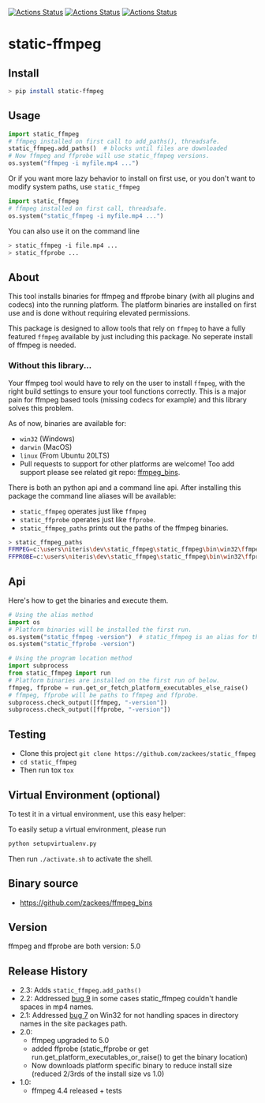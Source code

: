 
[![Actions Status](https://github.com/zackees/static_ffmpeg/workflows/MacOS_Tests/badge.svg)](https://github.com/zackees/static_ffmpeg/actions/workflows/push_macos.yml)
[![Actions Status](https://github.com/zackees/static_ffmpeg/workflows/Win_Tests/badge.svg)](https://github.com/zackees/static_ffmpeg/actions/workflows/push_win.yml)
[![Actions Status](https://github.com/zackees/static_ffmpeg/workflows/Ubuntu_Tests/badge.svg)](https://github.com/zackees/static_ffmpeg/actions/workflows/push_ubuntu.yml)

# static-ffmpeg

## Install

```bash
> pip install static-ffmpeg
```

## Usage

```py
import static_ffmpeg
# ffmpeg installed on first call to add_paths(), threadsafe.
static_ffmpeg.add_paths()  # blocks until files are downloaded
# Now ffmpeg and ffprobe will use static_ffmpeg versions.
os.system("ffmpeg -i myfile.mp4 ...")
```

Or if you want more lazy behavior to install on first use, or you don't want to modify system paths, use `static_ffmpeg`


```py
import static_ffmpeg
# ffmpeg installed on first call, threadsafe.
os.system("static_ffmpeg -i myfile.mp4 ...")
```

You can also use it on the command line
```bash
> static_ffmpeg -i file.mp4 ...
> static_ffprobe ...
```

## About

This tool installs binaries for ffmpeg and ffprobe binary (with all plugins and codecs) into the running platform. The platform binaries are installed on first use and is done without requiring elevated permissions.

This package is designed to allow tools that rely on `ffmpeg` to have a fully featured `ffmpeg` available by just including this package. No seperate install of ffmpeg is needed.

### Without this library...

Your ffmpeg tool would have to rely on the user to install `ffmpeg`, with the right build settings to ensure your tool functions correctly. This is a major pain for ffmpeg based tools (missing codecs for example) and this library solves this problem.

As of now, binaries are available for:
  * `win32` (Windows)
  * `darwin` (MacOS)
  * `linux` (From Ubuntu 20LTS)
  * Pull requests to support for other platforms are welcome! Too add support please see related git repo: [ffmpeg_bins](https://github.com/zackees/ffmpeg_bins).

There is both an python api and a command line api. After installing this package the command line aliases will be available:

  * `static_ffmpeg` operates just like `ffmpeg`
  * `static_ffprobe` operates just like `ffprobe`.
  * `static_ffmpeg_paths` prints out the paths of the ffmpeg binaries.

```bash
> static_ffmpeg_paths
FFMPEG=c:\users\niteris\dev\static_ffmpeg\static_ffmpeg\bin\win32\ffmpeg.exe
FFPROBE=c:\users\niteris\dev\static_ffmpeg\static_ffmpeg\bin\win32\ffprobe.exe
```


## Api

Here's how to get the binaries and execute them.

```py
# Using the alias method
import os
# Platform binaries will be installed the first run.
os.system("static_ffmpeg -version")  # static_ffmpeg is an alias for this tools ffmpeg.
os.system("static_ffprobe -version")
```


```py
# Using the program location method
import subprocess
from static_ffmpeg import run
# Platform binaries are installed on the first run of below.
ffmpeg, ffprobe = run.get_or_fetch_platform_executables_else_raise()
# ffmpeg, ffprobe will be paths to ffmpeg and ffprobe.
subprocess.check_output([ffmpeg, "-version"])
subprocess.check_output([ffprobe, "-version"])
```



## Testing

  * Clone this project `git clone https://github.com/zackees/static_ffmpeg`
  * `cd static_ffmpeg`
  * Then run tox `tox`


## Virtual Environment (optional)

To test it in a virtual environment, use this easy helper:

To easily setup a virtual environment, please run
```bash
python setupvirtualenv.py
```

Then run `./activate.sh` to activate the shell.

## Binary source
  * https://github.com/zackees/ffmpeg_bins

## Version

ffmpeg and ffprobe are both version: 5.0

## Release History
  * 2.3: Adds `static_ffmpeg.add_paths()`
  * 2.2: Addressed [bug 9](https://github.com/zackees/static_ffmpeg/issues/9) in some cases static_ffmpeg couldn't handle spaces in mp4 names.
  * 2.1: Addressed [bug 7](https://github.com/zackees/static_ffmpeg/issues/7) on Win32 for not handling spaces in directory names in the site packages path.
  * 2.0:
    * ffmpeg upgraded to 5.0
    * added ffprobe (static_ffprobe or get run.get_platform_executables_or_raise() to get the binary location)
    * Now downloads platform specific binary to reduce install size (reduced 2/3rds of the install size vs 1.0)
  * 1.0:
    * ffmpeg 4.4 released + tests
